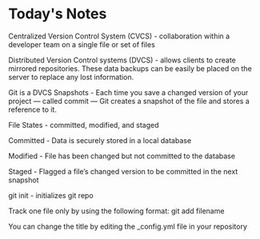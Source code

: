 # Today's Notes 

Centralized Version Control System (CVCS) - collaboration within a developer team on a single file or set of files

Distributed Version Control systems (DVCS) - allows clients to create mirrored repositories. These data backups can be easily be placed on the server to replace any lost information.

Git is a DVCS
Snapshots - Each time you save a changed version of your project — called commit — Git creates a snapshot of the file and stores a reference to it. 

File States - committed, modified, and staged

Committed - Data is securely stored in a local database

Modified - File has been changed but not committed to the database

Staged - Flagged a file’s changed version to be committed in the next snapshot

git init - initializes git repo

Track one file only by using the following format:
git add filename

You can change the title by editing the _config.yml file in your repository

